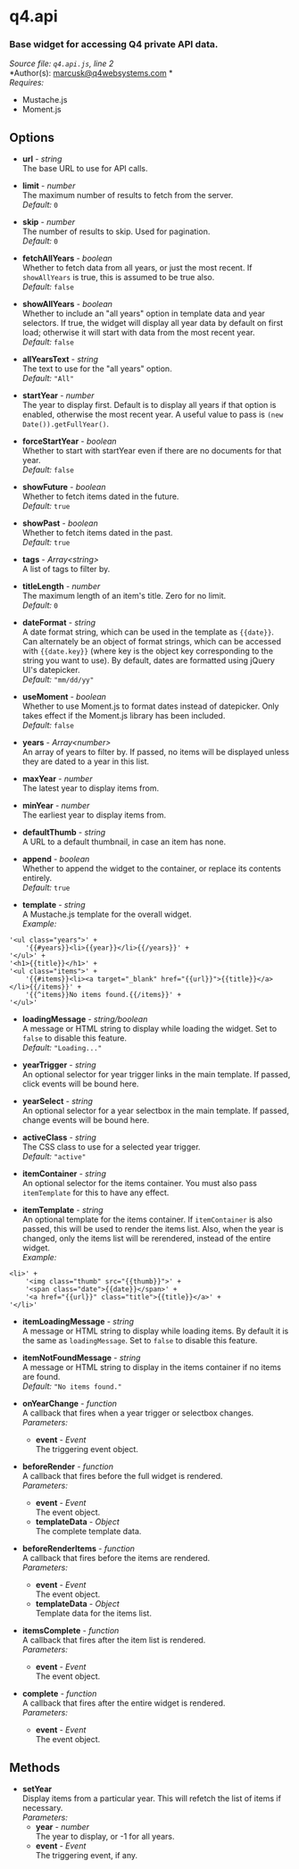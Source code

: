 # q4.api

### Base widget for accessing Q4 private API data.

*Source file: `q4.api.js`, line 2*  
*Author(s): marcusk@q4websystems.com *  
*Requires:*
- Mustache.js
- Moment.js


## Options
- **url** - *string*  
The base URL to use for API calls.  

- **limit** - *number*  
The maximum number of results to fetch from the server.  
*Default:* `0`  

- **skip** - *number*  
The number of results to skip. Used for pagination.  
*Default:* `0`  

- **fetchAllYears** - *boolean*  
Whether to fetch data from all years, or just the most recent.
If `showAllYears` is true, this is assumed to be true also.  
*Default:* `false`  

- **showAllYears** - *boolean*  
Whether to include an "all years" option in template data
and year selectors. If true, the widget will display
all year data by default on first load; otherwise it will
start with data from the most recent year.  
*Default:* `false`  

- **allYearsText** - *string*  
The text to use for the "all years" option.  
*Default:* `"All"`  

- **startYear** - *number*  
The year to display first. Default is to display all years if
that option is enabled, otherwise the most recent year.
A useful value to pass is `(new Date()).getFullYear()`.  

- **forceStartYear** - *boolean*  
Whether to start with startYear even if there are no documents for that year.  
*Default:* `false`  

- **showFuture** - *boolean*  
Whether to fetch items dated in the future.  
*Default:* `true`  

- **showPast** - *boolean*  
Whether to fetch items dated in the past.  
*Default:* `true`  

- **tags** - *Array&lt;string&gt;*  
A list of tags to filter by.  

- **titleLength** - *number*  
The maximum length of an item's title. Zero for no limit.  
*Default:* `0`  

- **dateFormat** - *string*  
A date format string, which can be used in the template
as `{{date}}`. Can alternately be an object of format strings,
which can be accessed with `{{date.key}}` (where key is the
object key corresponding to the string you want to use).
By default, dates are formatted using jQuery UI's datepicker.  
*Default:* `"mm/dd/yy"`  

- **useMoment** - *boolean*  
Whether to use Moment.js to format dates instead of datepicker.
Only takes effect if the Moment.js library has been included.  
*Default:* `false`  

- **years** - *Array&lt;number&gt;*  
An array of years to filter by. If passed, no items will
be displayed unless they are dated to a year in this list.  

- **maxYear** - *number*  
The latest year to display items from.  

- **minYear** - *number*  
The earliest year to display items from.  

- **defaultThumb** - *string*  
A URL to a default thumbnail, in case an item has none.  

- **append** - *boolean*  
Whether to append the widget to the container, or replace its
contents entirely.  
*Default:* `true`  

- **template** - *string*  
A Mustache.js template for the overall widget.  
*Example:*
```
'<ul class="years">' +
    '{{#years}}<li>{{year}}</li>{{/years}}' +
'</ul>' +
'<h1>{{title}}</h1>' +
'<ul class="items">' +
    '{{#items}}<li><a target="_blank" href="{{url}}">{{title}}</a></li>{{/items}}' +
    '{{^items}}No items found.{{/items}}' +
'</ul>'
```

- **loadingMessage** - *string&#x2F;boolean*  
A message or HTML string to display while loading the widget.
Set to `false` to disable this feature.  
*Default:* `"Loading..."`  

- **yearTrigger** - *string*  
An optional selector for year trigger links in the main template.
If passed, click events will be bound here.  

- **yearSelect** - *string*  
An optional selector for a year selectbox in the main template.
If passed, change events will be bound here.  

- **activeClass** - *string*  
The CSS class to use for a selected year trigger.  
*Default:* `"active"`  

- **itemContainer** - *string*  
An optional selector for the items container. You must also
pass `itemTemplate` for this to have any effect.  

- **itemTemplate** - *string*  
An optional template for the items container. If `itemContainer`
is also passed, this will be used to render the items list.
Also, when the year is changed, only the items list will be
rerendered, instead of the entire widget.  
*Example:*
```
<li>' +
    '<img class="thumb" src="{{thumb}}">' +
    '<span class="date">{{date}}</span>' +
    '<a href="{{url}}" class="title">{{title}}</a>' +
'</li>'
```

- **itemLoadingMessage** - *string*  
A message or HTML string to display while loading items.
By default it is the same as `loadingMessage`.
Set to `false` to disable this feature.  

- **itemNotFoundMessage** - *string*  
A message or HTML string to display in the items container
if no items are found.  
*Default:* `"No items found."`  

- **onYearChange** - *function*  
A callback that fires when a year trigger or selectbox changes.  
*Parameters:*
    - **event** - *Event*  
    The triggering event object.

- **beforeRender** - *function*  
A callback that fires before the full widget is rendered.  
*Parameters:*
    - **event** - *Event*  
    The event object.
    - **templateData** - *Object*  
    The complete template data.

- **beforeRenderItems** - *function*  
A callback that fires before the items are rendered.  
*Parameters:*
    - **event** - *Event*  
    The event object.
    - **templateData** - *Object*  
    Template data for the items list.

- **itemsComplete** - *function*  
A callback that fires after the item list is rendered.  
*Parameters:*
    - **event** - *Event*  
    The event object.

- **complete** - *function*  
A callback that fires after the entire widget is rendered.  
*Parameters:*
    - **event** - *Event*  
    The event object.


## Methods
- **setYear**  
Display items from a particular year. This will refetch the list of items if necessary.  
*Parameters:*
    - **year** - *number*  
    The year to display, or -1 for all years.
    - **event** - *Event*  
    The triggering event, if any.
